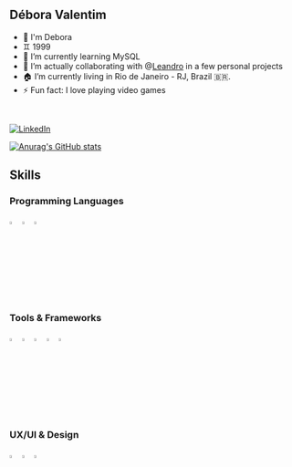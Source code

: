 ## Débora Valentim

- 🤝 I'm Debora
- ♊ 1999
- 🌱 I’m currently learning MySQL
- 👯 I’m actually collaborating with @<a href="https://github.com/liornes">Leandro</a> in a few personal projects
- 🏠 I’m currently living in Rio de Janeiro - RJ, Brazil 🇧🇷.
- ⚡ Fun fact: I love playing video games
</br>

[![LinkedIn](https://img.shields.io/badge/linkedin-0a66c2?style=for-the-badge)](https://www.linkedin.com/in/valentim-debora/)


[![Anurag's GitHub stats](https://github-readme-stats.vercel.app/api?username=valentim-debora&show_icons=true&theme=dracula)](https://github.com/anuraghazra/github-readme-stats)
</br>

## Skills
### Programming Languages
<div>
  <img width="3.5%" src="https://cdn.jsdelivr.net/gh/devicons/devicon@latest/icons/html5/html5-original.svg" />
  <img width="3.5%" src="https://cdn.jsdelivr.net/gh/devicons/devicon@latest/icons/css3/css3-original.svg" />
  <img width="3.5%" src="https://cdn.jsdelivr.net/gh/devicons/devicon@latest/icons/javascript/javascript-original.svg" />
</div>

### Tools & Frameworks
<div>
  <img width="3.5%" src="https://cdn.jsdelivr.net/gh/devicons/devicon@latest/icons/vscode/vscode-original.svg" />
  <img width="3.5%" src="https://cdn.jsdelivr.net/gh/devicons/devicon@latest/icons/github/github-original.svg" />
  <img width="3.5%" src="https://cdn.jsdelivr.net/gh/devicons/devicon@latest/icons/json/json-original.svg" />
  <img width="3.5%" src="https://cdn.jsdelivr.net/gh/devicons/devicon@latest/icons/bootstrap/bootstrap-original.svg" />
  <!-- <img width="3.5%" src="https://cdn.jsdelivr.net/gh/devicons/devicon@latest/icons/nodejs/nodejs-original.svg" />
  <img width="3.5%" src="https://cdn.jsdelivr.net/gh/devicons/devicon@latest/icons/react/react-original.svg" /> -->
  <img width="3.5%" src="https://cdn.jsdelivr.net/gh/devicons/devicon@latest/icons/sqlite/sqlite-original.svg" />
</div>

### UX/UI & Design
<div>
  <img width="3.5%"src="https://cdn.jsdelivr.net/gh/devicons/devicon@latest/icons/figma/figma-original.svg" />      
  <img width="3.5%" src="https://cdn.jsdelivr.net/gh/devicons/devicon@latest/icons/canva/canva-original.svg" />
  <img width="3.5%" src="https://cdn.jsdelivr.net/gh/devicons/devicon@latest/icons/photoshop/photoshop-original.svg" />
</div>

          
<!--
**valentim-debora/valentim-debora** is a ✨ _special_ ✨ repository because its `README.md` (this file) appears on your GitHub profile.

Here are some ideas to get you started:

- 🔭 I’m currently working on ...
- 🌱 I’m currently learning ...
- 👯 I’m looking to collaborate on ...
- 🤔 I’m looking for help with ...
- 💬 Ask me about ...
- 📫 How to reach me: ...
- 😄 Pronouns: ...
- ⚡ Fun fact: ...
-->
